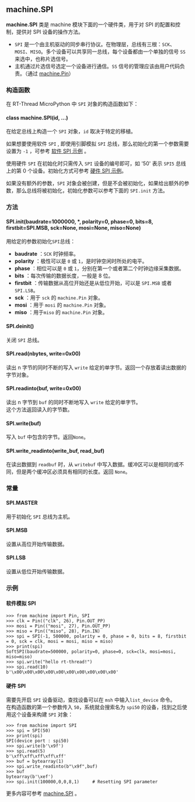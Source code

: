 ## machine.SPI

**machine.SPI** 类是 machine 模块下面的一个硬件类，用于对 SPI 的配置和控制，提供对 SPI 设备的操作方法。

- `SPI` 是一个由主机驱动的同步串行协议。在物理层，总线有三根：`SCK`、`MOSI`、`MISO`。多个设备可以共享同一总线，每个设备都由一个单独的信号 `SS` 来选中，也称片选信号。
- 主机通过片选信号选定一个设备进行通信。`SS` 信号的管理应该由用户代码负责。（通过 [machine.Pin](02-machine-Pin.md)）

### 构造函数

在 RT-Thread MicroPython 中 `SPI` 对象的构造函数如下：

#### **class machine.SPI**(id, ...)
在给定总线上构造一个 `SPI` 对象，`id` 取决于特定的移植。

如果想要使用软件 `SPI` , 即使用引脚模拟 `SPI` 总线，那么初始化的第一个参数需要设置为 `-1` ，可参考 [软件 SPI 示例](#spi) 。

使用硬件 `SPI` 在初始化时只需传入 `SPI` 设备的编号即可，如 '50' 表示 `SPI5` 总线上的第 0 个设备。初始化方式可参考 [硬件 SPI 示例](#spi_1)。

如果没有额外的参数，`SPI` 对象会被创建，但是不会被初始化，如果给出额外的参数，那么总线将被初始化，初始化参数可以参考下面的 `SPI.init` 方法。

### 方法

#### **SPI.init**(baudrate=1000000, \*, polarity=0, phase=0, bits=8, firstbit=SPI.MSB, sck=None, mosi=None, miso=None)

用给定的参数初始化`SPI`总线：

- **baudrate** ：`SCK` 时钟频率。
- **polarity** ：极性可以是 `0` 或 `1`，是时钟空闲时所处的电平。
- **phase** ：相位可以是 `0` 或 `1`，分别在第一个或者第二个时钟边缘采集数据。
- **bits** ：每次传输的数据长度，一般是 8 位。
- **firstbit** ：传输数据从高位开始还是从低位开始，可以是 `SPI.MSB` 或者 `SPI.LSB`。
- **sck** ：用于 `sck` 的 `machine.Pin` 对象。
- **mosi** ：用于 `mosi` 的 `machine.Pin` 对象。
- **miso** ：用于`miso` 的 `machine.Pin` 对象。

#### **SPI.deinit**()
关闭 `SPI` 总线。

#### **SPI.read**(nbytes, write=0x00)
读出 n 字节的同时不断的写入 `write` 给定的单字节。返回一个存放着读出数据的字节对象。

#### **SPI.readinto**(buf, write=0x00)
读出 n 字节到 `buf` 的同时不断地写入 `write` 给定的单字节。  
这个方法返回读入的字节数。

#### **SPI.write**(buf)
写入 `buf` 中包含的字节。返回`None`。

#### **SPI.write_readinto**(write_buf, read_buf)
在读出数据到 `readbuf` 时，从 `writebuf` 中写入数据。缓冲区可以是相同的或不同，但是两个缓冲区必须具有相同的长度。返回 `None`。

### 常量

#### **SPI.MASTER**
用于初始化 `SPI` 总线为主机。

#### **SPI.MSB**
设置从高位开始传输数据。

#### **SPI.LSB**
设置从低位开始传输数据。

### 示例

#### 软件模拟 SPI
```
>>> from machine import Pin, SPI
>>> clk = Pin(("clk", 26), Pin.OUT_PP)
>>> mosi = Pin(("mosi", 27), Pin.OUT_PP)
>>> miso = Pin(("miso", 28), Pin.IN)
>>> spi = SPI(-1, 500000, polarity = 0, phase = 0, bits = 8, firstbit = 0, sck = clk, mosi = mosi, miso = miso)
>>> print(spi)
SoftSPI(baudrate=500000, polarity=0, phase=0, sck=clk, mosi=mosi, miso=miso)
>>> spi.write("hello rt-thread!")
>>> spi.read(10)
b'\x00\x00\x00\x00\x00\x00\x00\x00\x00\x00'
```

#### 硬件 SPI

需要先开启 `SPI` 设备驱动，查找设备可以在 `msh` 中输入`list_device` 命令。  
在构造函数的第一个参数传入 `50`，系统就会搜索名为 `spi50` 的设备，找到之后使用这个设备来构建 `SPI` 对象：

```
>>> from machine import SPI
>>> spi = SPI(50)
>>> print(spi)
SPI(device port : spi50)
>>> spi.write(b'\x9f')
>>> spi.read(5)
b'\xff\xff\xff\xff\xff'
>>> buf = bytearray(1)
>>> spi.write_readinto(b"\x9f",buf)
>>> buf
bytearray(b'\xef')
>>> spi.init(100000,0,0,8,1)     # Resetting SPI parameter
```

  更多内容可参考 [machine.SPI](http://docs.micropython.org/en/latest/pyboard/library/machine.SPI.html) 。
